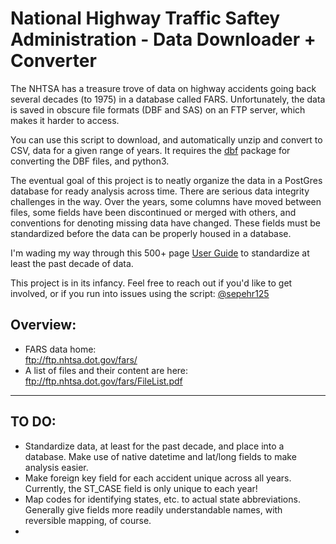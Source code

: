 # National Highway Traffic Saftey Administration - Data Downloader + Converter

The NHTSA has a treasure trove of data on highway accidents going back several decades (to 1975) in a database called FARS. Unfortunately, the data is saved in obscure file formats (DBF and SAS) on an FTP server, which makes it harder to access. 

You can use this script to download, and automatically unzip and convert to CSV, data for a given range of years. It requires the [dbf](https://pypi.python.org/pypi/dbf) package for converting the DBF files, and python3. 

The eventual goal of this project is to neatly organize the data in a PostGres database for ready analysis across time. There are serious data integrity challenges in the way. Over the years, some columns have moved between files, some fields have been discontinued or merged with others, and conventions for denoting missing data have changed. These fields must be standardized before the data can be properly housed in a database.   

I'm wading my way through this 500+ page [User Guide](ftp://ftp.nhtsa.dot.gov/fars/FARS-DOC/USERGUIDE-2014.pdf) to standardize at least the past decade of data.  

This project is in its infancy. Feel free to reach out if you'd like to get involved, or if you run into issues using the script: [@sepehr125](https://twitter.com/sepehr125)

## Overview:
- FARS data home:  
ftp://ftp.nhtsa.dot.gov/fars/
- A list of files and their content are here:  
ftp://ftp.nhtsa.dot.gov/fars/FileList.pdf

---------------
## TO DO:
- Standardize data, at least for the past decade, and place into a database. Make use of native datetime and lat/long fields to make analysis easier. 
- Make foreign key field for each accident unique across all years. Currently, the ST_CASE field is only unique to each year!
- Map codes for identifying states, etc. to actual state abbreviations. Generally give fields more readily understandable names, with reversible mapping, of course.
- 